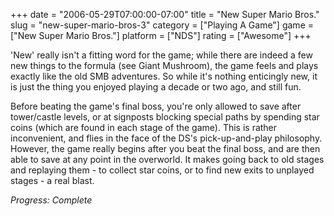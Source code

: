 +++
date = "2006-05-29T07:00:00-07:00"
title = "New Super Mario Bros."
slug = "new-super-mario-bros-3"
category = ["Playing A Game"]
game = ["New Super Mario Bros."]
platform = ["NDS"]
rating = ["Awesome"]
+++

'New' really isn't a fitting word for the game; while there are indeed a few new things to the formula (see Giant Mushroom), the game feels and plays exactly like the old SMB adventures. So while it's nothing enticingly new, it is just the thing you enjoyed playing a decade or two ago, and still fun.

Before beating the game's final boss, you're only allowed to save after tower/castle levels, or at signposts blocking special paths by spending star coins (which are found in each stage of the game). This is rather inconvenient, and flies in the face of the DS's pick-up-and-play philosophy. However, the game really begins after you beat the final boss, and are then able to save at any point in the overworld. It makes going back to old stages and replaying them - to collect star coins, or to find new exits to unplayed stages - a real blast.

<i>Progress: Complete</i>
